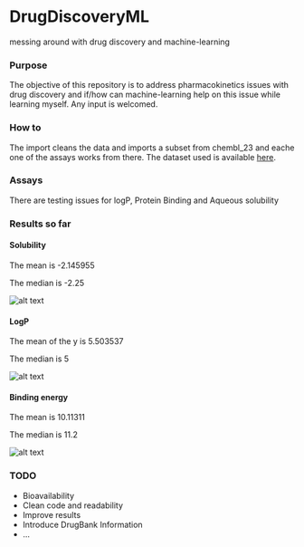 # DrugDiscoveryML
messing around with drug discovery and machine-learning

### Purpose
The objective of this repository is to address pharmacokinetics issues with drug discovery and if/how can machine-learning help on this issue while learning myself. Any input is welcomed.

### How to
The import cleans the data and imports a subset from chembl_23 and eache one of the assays works from there.
The dataset used is available [here](https://www.dropbox.com/s/jmhxpdn9m3izt02/product_adme.csv?dl=0).

### Assays
There are testing issues for logP, Protein Binding and Aqueous solubility

### Results so far
#### Solubility 

The mean is -2.145955

The median is -2.25

![alt text](https://github.com/joofio/DrugDiscoveryML/blob/develop/images/aqsolubil.png "Aqueous Solubility results")

#### LogP 

The mean of the y is 5.503537

The median is 5

![alt text](https://github.com/joofio/DrugDiscoveryML/blob/develop/images/logp.png "LogP results")

#### Binding energy

The mean is 10.11311

The median is 11.2

![alt text](https://github.com/joofio/DrugDiscoveryML/blob/develop/images/Binding.png "Binding Energy results")

### TODO
* Bioavailability
* Clean code and readability
* Improve results
* Introduce DrugBank Information
* ...
